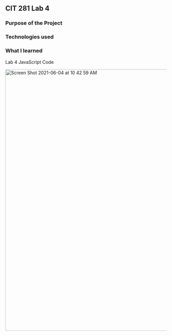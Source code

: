 ## CIT 281 Lab 4

### Purpose of the Project

### Technologies used

### What I learned

Lab 4 JavaScript Code

<img width="813" alt="Screen Shot 2021-06-04 at 10 42 59 AM" src="https://user-images.githubusercontent.com/84147507/120842544-aeab8100-c521-11eb-9a63-ba4f471a41ac.png">
